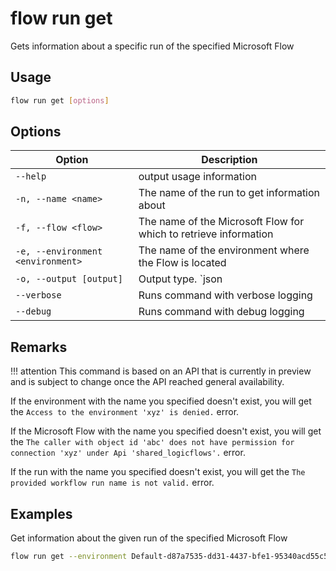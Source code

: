 # flow run get

Gets information about a specific run of the specified Microsoft Flow

## Usage

```sh
flow run get [options]
```

## Options

Option|Description
------|-----------
`--help`|output usage information
`-n, --name <name>`|The name of the run to get information about
`-f, --flow <flow>`|The name of the Microsoft Flow for which to retrieve information
`-e, --environment <environment>`|The name of the environment where the Flow is located
`-o, --output [output]`|Output type. `json|text`. Default `text`
`--verbose`|Runs command with verbose logging
`--debug`|Runs command with debug logging

## Remarks

!!! attention
    This command is based on an API that is currently in preview and is subject to change once the API reached general availability.

If the environment with the name you specified doesn't exist, you will get the `Access to the environment 'xyz' is denied.` error.

If the Microsoft Flow with the name you specified doesn't exist, you will get the `The caller with object id 'abc' does not have permission for connection 'xyz' under Api 'shared_logicflows'.` error.

If the run with the name you specified doesn't exist, you will get the `The provided workflow run name is not valid.` error.

## Examples

Get information about the given run of the specified Microsoft Flow

```sh
flow run get --environment Default-d87a7535-dd31-4437-bfe1-95340acd55c5 --flow 5923cb07-ce1a-4a5c-ab81-257ce820109a --name 08586653536760200319026785874CU62
```